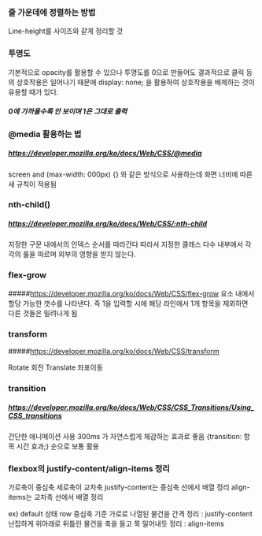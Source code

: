 ### 줄 가운데에 정렬하는 방법

Line-height를 사이즈와 같게 정리할 것

### 투명도

기본적으로 opacity를 활용할 수 있으나 투명도를 0으로 만들어도 결과적으로 클릭 등의 상호작용은 일어나기 때문에 display: none; 을 활용하여 상호작용을 배제하는 것이 유용할 때가 있다.

##### 0에 가까울수록 안 보이며 1은 그대로 출력

### @media 활용하는 법

##### https://developer.mozilla.org/ko/docs/Web/CSS/@media

screen and (max-width: 000px) {} 와 같은 방식으로 사용하는데 화면 너비에 따른 새 규칙이 적용됨

### nth-child()

##### https://developer.mozilla.org/ko/docs/Web/CSS/:nth-child

지정한 구문 내에서의 인덱스 순서를 따라간다
따라서 지정한 클래스 다수 내부에서 각각의 룰을 따르며 외부의 영향을 받지 않는다.

### flex-grow

#####https://developer.mozilla.org/ko/docs/Web/CSS/flex-grow
요소 내에서 할당 가능한 갯수를 나타낸다. 즉 1을 입력할 시에 해당 라인에서 1개 항목을 제외하면 다른 것들은 밀려나게 됨

### transform

#####https://developer.mozilla.org/ko/docs/Web/CSS/transform

Rotate 회전 Translate 좌표이동

### transition

##### https://developer.mozilla.org/ko/docs/Web/CSS/CSS_Transitions/Using_CSS_transitions

간단한 애니메이션 사용 300ms 가 자연스럽게 체감하는 효과로 좋음
{transition: 항목 시간 효과;} 순으로 보통 활용

### flexbox의 justify-content/align-items 정리

가로축이 중심축 세로축이 교차축
justify-content는 중심축 선에서 배열 정리
align-items는 교차축 선에서 배열 정리

ex) default 상태 row 중심축 기준
가로로 나열된 물건을 간격 정리 : justify-content
난잡하게 위아래로 뒤틀린 물건을 축을 들고 쭉 밀어내듯 정리 : align-items
